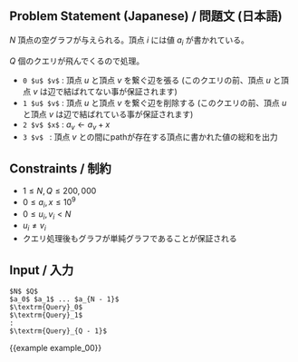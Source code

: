 Problem Statement (Japanese) / 問題文 (日本語)
---------


$N$ 頂点の空グラフが与えられる。頂点 $i$ には値 $a_i$ が書かれている。

$Q$ 個のクエリが飛んでくるので処理。

- `0 $u$ $v$` : 頂点 $u$ と頂点 $v$ を繋ぐ辺を張る (このクエリの前、頂点 $u$ と頂点 $v$ は辺で結ばれてない事が保証されます)
- `1 $u$ $v$` : 頂点 $u$ と頂点 $v$ を繋ぐ辺を削除する (このクエリの前、頂点 $u$ と頂点 $v$ は辺で結ばれている事が保証されます)
- `2 $v$ $x$` : $a_v \gets a_v + x$
- `3 $v$ `   : 頂点 $v$ との間にpathが存在する頂点に書かれた値の総和を出力




Constraints / 制約
---------

- $1 \leq N, Q \leq 200,000$
- $0 \leq a_i, x \leq 10^9$
- $0 \leq u_i, v_i < N$
- $u_i \neq v_i$
- クエリ処理後もグラフが単純グラフであることが保証される

Input / 入力
---------

~~~
$N$ $Q$
$a_0$ $a_1$ ... $a_{N - 1}$
$\textrm{Query}_0$
$\textrm{Query}_1$
:
$\textrm{Query}_{Q - 1}$
~~~

{{example example_00}}
